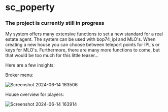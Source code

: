 # sc_poperty

### The project is currently still in progress

My system offers many extensive functions to set a new standard for a real estate agent. The system can be used with bop74_ipl and MLO's. When creating a new house you can choose between teleport points for IPL's or keys for MLO's. Furthermore, there are many more functions to come, but that would be too much for this little teaser...

Here are a few insights:

Broker menu:

![Screenshot 2024-06-14 163506](https://github.com/ScubeScripts/sc_poperty/assets/104854776/e8044bbd-a456-49d4-95ec-198ee9829b81)

House overview for players:

![Screenshot 2024-06-14 163914](https://github.com/ScubeScripts/sc_poperty/assets/104854776/b7b8e472-a836-4094-98cc-f1b73587d127)
